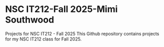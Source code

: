 # NSC IT212-Fall 2025-Mimi Southwood
Projects for NSC IT212 - Fall 2025
This Github repository contains projects for my NSC IT212 class for Fall 2025.
